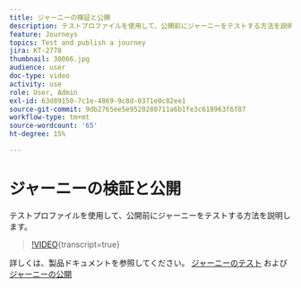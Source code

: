 ```yaml
---
title: ジャーニーの検証と公開
description: テストプロファイルを使用して、公開前にジャーニーをテストする方法を説明します。
feature: Journeys
topics: Test and publish a journey
jira: KT-2778
thumbnail: 30066.jpg
audience: user
doc-type: video
activity: use
role: User, Admin
exl-id: 63d89150-7c1e-4869-9c8d-0371e0c82ee1
source-git-commit: 9db2765ee5e9520280711a6b1fe3c618963f6f87
workflow-type: tm+mt
source-wordcount: '65'
ht-degree: 15%

---
```


# ジャーニーの検証と公開

テストプロファイルを使用して、公開前にジャーニーをテストする方法を説明します。

>[!VIDEO](https://video.tv.adobe.com/v/30066?learn=on){transcript=true}

詳しくは、製品ドキュメントを参照してください。 [ジャーニーのテスト](https://experienceleague.adobe.com/docs/journeys/using/building-journeys/testing-the-journey.html)
および [ジャーニーの公開](https://experienceleague.adobe.com/docs/journeys/using/building-journeys/publishing-the-journey.html)
